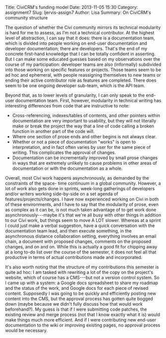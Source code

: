 Title: CiviCRM's funding model
Date: 2013-11-05 15:30
Category: assignment7
Slug: ljervis-assign7
Author: Lisa
Summary: On CiviCRM's community structure

<!--- ASSIGNMENT 7: Does your project's community mirror the technical modularity of the
 project? How does it structure its collaboration--synchronously? Asyncronously? How does 
 it get work done? --->

The question of whether the Civi community mirrors its technical modularity is hard for me 
to assess, as I'm not a technical contributor. At the highest level of abstraction, I can 
say that it does: there is a documentation team, which is divided into people working on 
end-user documentation and developer documentation; there are developers. That's the end of my 
concrete first-hand knowledge that I can be totally confident in asserting. 
But I can make some educated guesses based on my observations over the course of my participation: 
developer teams are also (informally) subdivided into those working on specific features or projects. Those 
teams seem to be ad hoc and ephemeral, with people reassigning themselves to new teams or 
ending their active contributor role as features are completed. There does seem to be one 
ongoing developer sub-team, which is the API team. 

Beyond that, as to lower levels of granularity, I can only speak to the end-user documentation team. 
First, however, modularity in technical writing has interesting differences from code 
that are instructive to note:
+ Cross-referencing, indexes/tables of contents, and other pointers within documentation are
very important to usability, but they will not literally make or break the project the way that 
a line of code calling a broken function in another part of the code will.
+ Where one section of prose ends and other begins is not always clear.
+ Whether or not a piece of documentation "works" is open to interpretation, and in fact 
often varies by user for the same piece of writing. This complicates the approval of changes.
+ Documentation can be incrementally improved by small prose changes in ways that are 
extremely unlikely to cause problems in other areas of documentation or with the documentation 
as a whole.

Overall, most Civi work happens asynchronously, as demanded by the constraints of the space-
time continuum in a global community. However, a lot of work also gets done in sprints, 
week-long gatherings of developers and/or writers working side-by-side on a set agenda of 
features/projects/changes. I have now experienced working on Civi in both of these environments, 
and I have to say that the modularity of prose, even as complex as it can be, is not much 
taken advantage of to get work done asynchronously---maybe it's that we're all busy with 
other things in addition to our Civi work, but things seem to move A LOT slower. Whereas 
at a sprint I could just make a verbal suggestion, have a quick conversation with the 
documentation team lead, and then execute something, in the asynchronous distance collaboration 
setting, everything involves an email chain, a document with proposed changes, comments 
on the proposed changes, and on and on. While this is actually a good fit for chipping 
away at a long to-do list over the course of the semester, it does not feel all that 
productive in terms of actual contributions made and incorporated.  

It's also worth noting that the structure of my contributions this semester is quite ad hoc: 
I am tasked with rewriting a lot of the copy on the project's website, which of course has 
a CMS---but not a version control system. So I came up with a system: a Google docs spreadsheet 
to share my roadmap and the status of the work, and Google docs for each piece of revised content. 
Supposedly I was going to be quickly and efficiently posting new content into the CMS, but the 
approval process has gotten quite bogged down (maybe because we didn't fully discuss how that 
would work beforehand?). My guess is that if I were submitting code patches, the existing 
review and merge process (not that I know exactly what it is) would make things much more efficient. 
And if I were contributing new end-user documentation to the wiki or improving existing pages, 
no approval process would be necessary.



